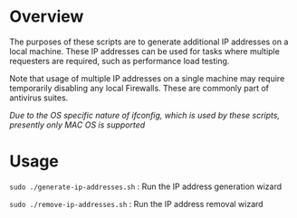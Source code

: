 # Overview
The purposes of these scripts are to generate additional IP addresses on a local machine. These IP addresses can be used for tasks where multiple requesters are required, such as performance load testing.

Note that usage of multiple IP addresses on a single machine may require temporarily disabling any local Firewalls. These are commonly part of antivirus suites.

*Due to the OS specific nature of ifconfig, which is used by these scripts, presently only MAC OS is supported*

# Usage
`sudo ./generate-ip-addresses.sh` : Run the IP address generation wizard

`sudo ./remove-ip-addresses.sh` : Run the IP address removal wizard
